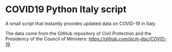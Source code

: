 # COVID19 Python Italy script
A small script that instantly provides updated data on COVID-19 in Italy

The data come from the GitHub repository of Civil Protection and the Presidency of the Council of Ministers:
https://github.com/pcm-dpc/COVID-19

